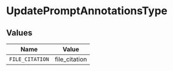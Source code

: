 # UpdatePromptAnnotationsType


## Values

| Name            | Value           |
| --------------- | --------------- |
| `FILE_CITATION` | file_citation   |